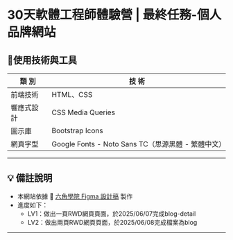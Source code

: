 #  30天軟體工程師體驗營 | 最終任務-個人品牌網站

## 🚀使用技術與工具

| 類 別      | 技 術                                              |
| ---------- | -------------------------------------------------- |
| 前端技術   | HTML、CSS                                          |
| 響應式設計 | CSS Media Queries                                  |
| 圖示庫     | Bootstrap Icons                                    |
| 網頁字型   | Google Fonts - Noto Sans TC（思源黑體 - 繁體中文） |
---

## 💡 備註說明

- 本網站依據 🎨 [六角學院 Figma 設計稿](https://www.figma.com/design/bBHUp0TeM0yjAlkjtyxQJI/2025ver.-%E9%AB%94%E9%A9%97%E7%87%9F%E5%AD%B8%E7%94%9F%E8%A8%AD%E8%A8%88%E7%A8%BF?node-id=236-1109) 製作
- 進度如下：
    - LV1：做出一頁RWD網頁頁面，於2025/06/07完成blog-detail
    - LV2：做出兩頁RWD網頁頁面，於2025/06/08完成檔案為blog
---
